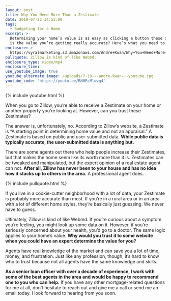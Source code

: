 ```yaml
---
layout: post
title: Why You Need More Than a Zestimate
date: 2019-07-22 14:53:00
tags:
  - Budgeting for a Home
excerpt: >-
  Determining your home’s value is as easy as clicking a button these days, but
  is the value you’re getting really accurate? Here’s what you need to know.
enclosure: >-
  https://vyralmarketing.s3.amazonaws.com/Andre+Kwan/Why+You+Need+More+Than+a+Zestimate.mp4
pullquote: Zillow is kind of like Webmd.
enclosure_type: video/mp4
enclosure_time:
use_youtube_image: true
youtube_alternate_image: /uploads/7-19---andre-kwan---youtube.jpg
youtube_code: 'https://youtu.be/BNNPcMlwvg4'
---
```


{% include youtube.html %}

When you go to Zillow, you’re able to receive a Zestimate on your home or another property you’re looking at. However, can you trust these Zestimates?&nbsp;

The answer is, unfortunately, no. According to Zillow’s website, a Zestimate is “A starting point in determining home value and not an appraisal.” A Zestimate is based on public and user-submitted data. **While public data is typically accurate, the user-submitted data is anything but.&nbsp;**

There are some agents out there who help people increase their Zestimates, but that makes the home seem like its worth more than it is. Zestimates can be tweaked and manipulated, but the expert opinion of a real estate agent can not. **After all, Zillow has never been to your house and has no idea how it stacks up to others in the area.** A professional agent does.

{% include pullquote.html %}

If you live in a cookie-cutter neighborhood with a lot of data, your Zestimate is probably more accurate than most. If you’re in a rural area or in an area with a lot of different home styles, they’re basically just guessing. We never have to guess.

Ultimately, Zillow is kind of like Webmd. If you’re curious about a symptom you’re feeling, you might look up some data on it. However, if you’re seriously concerned about your health, you’d go to a doctor. The same logic applies to your home’s value. **Why would you trust it to some website when you could have an expert determine the value for you?**

Agents have real knowledge of the market and can save you a lot of time, money, and frustration. Just like any profession, though, it’s hard to know who to trust because not all agents have the same knowledge and skills.&nbsp;

**As a senior loan officer with over a decade of experience, I work with some of the best agents in the area and would be happy to recommend one to you who can help.** If you have any other mortgage-related questions for me at all, don’t hesitate to reach out and give me a call or send me an email today. I look forward to hearing from you soon.